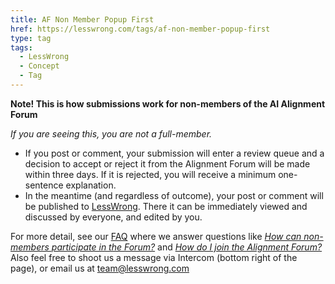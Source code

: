```yaml
---
title: AF Non Member Popup First
href: https://lesswrong.com/tags/af-non-member-popup-first
type: tag
tags:
  - LessWrong
  - Concept
  - Tag
---
```


**Note! This is how submissions work for non-members of the AI Alignment Forum**

*If you are seeing this, you are not a full-member.*

*   If you post or comment, your submission will enter a review queue and a decision to accept or reject it from the Alignment Forum will be made within three days. If it is rejected, you will receive a minimum one-sentence explanation.
*   In the meantime (and regardless of outcome), your post or comment will be published to [LessWrong](https://www.lesswrong.com/). There it can be immediately viewed and discussed by everyone, and edited by you.

For more detail, see our [FAQ](https://alignmentforum.org/faq) where we answer questions like [*How can non-members participate in the Forum?*](https://www.alignmentforum.org/posts/Yp2vYb4zHXEeoTkJc/welcome-and-faq#How_can_non_members_participate_in_the_Forum_) and [*How do I join the Alignment Forum?*](https://www.alignmentforum.org/posts/Yp2vYb4zHXEeoTkJc/welcome-and-faq#How_do_I_join_the_Alignment_Forum_) Also feel free to shoot us a message via Intercom (bottom right of the page), or email us at team@lesswrong.com